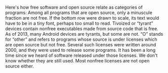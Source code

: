 Here's how free software and open source relate as categories of programs: Among all programs that are open source, only a minuscule fraction are not free. If the bottom row were drawn to scale, its text would have to be in a tiny font, perhaps too small to read. Tivoized or “tyrant” devices contain nonfree executables made from source code that is free. As of 2013, many Android devices are tyrants, but some are not. “O” stands for “other” and refers to programs whose source is under licenses which are open source but not free. Several such licenses were written around 2000, and they were used to release some programs. It has been a long time since we heard of software released under those licenses. We don't know whether they are still used. Most nonfree licenses are not open source either.